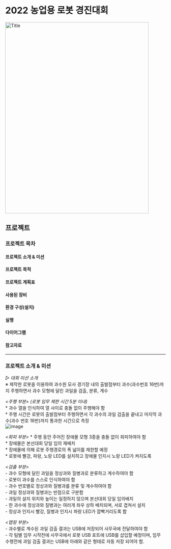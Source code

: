 # 2022 농업용 로봇 경진대회

<img src="https://user-images.githubusercontent.com/89721794/209078494-b63b9448-6a2b-4558-afd9-8760186de155.png" width="450px" height="600px" title="px(300)" alt="Title"></img><br/>


## 프로젝트

### 프로젝트 목차
#### 프로젝트 소개 & 미션
#### 프로젝트 목적
#### 프로젝트 계획표
#### 사용된 장비
#### 환경 구성(설치)
#### 실행
#### 다이어그램
#### 참고자료
---

### 프로젝트 소개 & 미션
*▷ 대회 미션 소개*   
※ 제작한 로봇을 이용하여 과수원 모사 경기장 내의 출발점부터 과수(과수번호 16번)까지 주행하면서 과수 모형에 달린 과일을 검출, 분류, 계수   

   *<주행 부분> (로봇 임무 제한 시간 5분 이내)*   
     * 과수 열을 인식하여 열 사이로 충돌 없이 주행해야 함   
     * 주행 시간은 로봇의 출발점부터 주행하면서 각 과수의 과일 검출을 끝내고 마지막 과수(과수 번호 16번)까지 통과한 시간으로 측정   
![image](https://user-images.githubusercontent.com/89721794/209081987-ad0c63ed-7af1-4269-9a8f-106bc8340564.png)


   *<회피 부분>*
     * 주행 동안 주어진 장애물 모형 3종을 충돌 없이 회피하여야 함   
     * 장애물은 본선대회 당일 임의 재배치   
     * 장애물에 의해 로봇 주행경로의 폭 넓이를 제한할 예정   
     * 로봇에 빨강, 파랑, 노랑 LED를 설치하고 장애물 인지시 노랑 LED가 켜지도록    


   *<검출 부분>*   
     - 과수 모형에 달린 과일을 정상과와 질병과로 분류하고 계수하여야 함   
     - 로봇이 과수를 스스로 인식하여야 함   
     - 과수 번호별로 정상과와 질병과를 분류 및 계수하여야 함   
     - 과일 정상과와 질병과는 반점으로 구분함   
     - 과일의 설치 위치와 높이는 일정하지 않으며 본선대회 당일 임의배치   
     - 한 과수에 정상과와 질병과는 여러개 좌우 상하 배치되며, 서로 겹쳐서 설치   
     - 정상과 인지시 빨강, 질병과 인지시 파랑 LED가 깜빡거리도록 함   

   *<맵핑 부분>*   
     - 과수별로 계수된 과일 검출 결과는 USB에 저장되어 사무국에 전달하여야 함   
     - 각 팀별 임무 시작전에 사무국에서 로봇 USB 포트에 USB를 삽입할 예정이며, 임무 수행전에 과일 검출 결과는 USB에 아래와 같은 형태로 자동 저장 되어야 함.   


